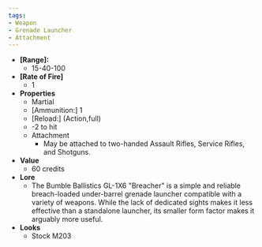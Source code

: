 ```yaml
---
tags:
- Weapon
- Grenade Launcher
- Attachment
---
```


- **[Range]:**
  - 15-40-100
- **[Rate of Fire]**
  - 1
- **Properties**
  - Martial
  - [Ammunition:] 1
  - [Reload:] (Action,full)
  - -2 to hit
  - Attachment
    - May be attached to two-handed Assault Rifles, Service Rifles, and Shotguns.
- **Value**
  - 60 credits
- **Lore**
  - The Bumble Ballistics GL-1X6 "Breacher" is a simple and reliable breach-loaded under-barrel grenade launcher compatible with a variety of weapons. While the lack of dedicated sights makes it less effective than a standalone launcher, its smaller form factor makes it arguably more useful.
- **Looks**
  - Stock M203
